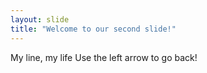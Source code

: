 ```yaml
---
layout: slide
title: "Welcome to our second slide!"
---
```

My line, my life
Use the left arrow to go back!
